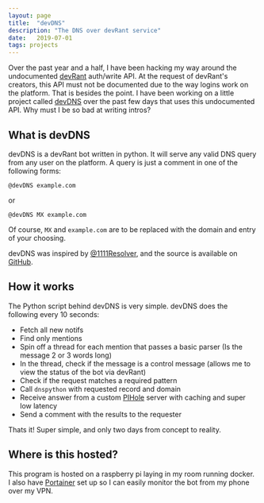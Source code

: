 ```yaml
---
layout: page
title:  "devDNS"
description: "The DNS over devRant service"
date:   2019-07-01
tags: projects
---
```


Over the past year and a half, I have been hacking my way around the undocumented [devRant](https://devrant.com) auth/write API. At the request of devRant's creators, this API must not be documented due to the way logins work on the platform. That is besides the point. I have been working on a little project called [devDNS](https://devrant.com/collabs/2163502) over the past few days that uses this undocumented API. Why must I be so bad at writing intros?

## What is devDNS
devDNS is a devRant bot written in python. It will serve any valid DNS query from any user on the platform. A query is just a comment in one of the following forms:
```
@devDNS example.com
```
or
```
@devDNS MX example.com
```
Of course, `MX` and `example.com` are to be replaced with the domain and entry of your choosing.

devDNS was inspired by [@1111Resolver](https://twitter.com/1111resolver), and the source is available on [GitHub](https://github.com/Ewpratten/devDNS).

## How it works
The Python script behind devDNS is very simple. devDNS does the following every 10 seconds:
 - Fetch all new notifs
 - Find only mentions
 - Spin off a thread for each mention that passes a basic parser (Is the message 2 or 3 words long)
 - In the thread, check if the message is a control message (allows me to view the status of the bot via devRant)
 - Check if the request matches a required pattern
 - Call `dnspython` with requested record and domain
 - Receive answer from a custom [PIHole](https://pi-hole.net/) server with caching and super low latency
 - Send a comment with the results to the requester

Thats it! Super simple, and only two days from concept to reality.

## Where is this hosted?
This program is hosted on a raspberry pi laying in my room running docker. I also have [Portainer](https://www.portainer.io/) set up so I can easily monitor the bot from my phone over my VPN.